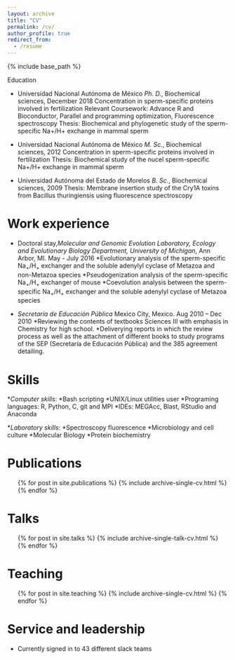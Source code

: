 ```yaml
---
layout: archive
title: "CV"
permalink: /cv/
author_profile: true
redirect_from:
  - /resume
---
```


{% include base_path %}

Education

* Universidad Nacional Autónoma de México
_Ph. D._, Biochemical sciences, December 2018
Concentration in sperm-specific proteins involved in fertilization
Relevant Coursework: Advance R and Bioconductor, Parallel and programming optimization, Fluorescence spectroscopy
Thesis: Biochemical and phylogenetic study of the sperm-specific Na+/H+ exchange in mammal sperm

* Universidad Nacional Autónoma de México
_M. Sc._, Biochemical sciences, 2012
Concentration in sperm-specific proteins involved in fertilization
Thesis: Biochemical study of the nucel sperm-specific Na+/H+ exchange in mammal sperm

* Universidad Autónoma del Estado de Morelos
_B. Sc._, Biochemical sciences, 2009
Thesis: Membrane insertion study of the Cry1A toxins from Bacillus thuringiensis using fluorescence spectroscopy

Work experience
======

* Doctoral stay,_Molecular and Genomic Evolution Laboratory, Ecology and Evolutionary Biology Department, University of Michigan_, Ann Arbor, MI. May - July 2016
  *Evolutionary analysis of the sperm-specific Na<sub>+</sub>/H<sub>+</sub> exchanger and the soluble adenylyl cyclase of Metazoa and non-Metazoa species
  *Pseudogenization analysis of the sperm-specific Na<sub>+</sub>/H<sub>+</sub> exchanger of mouse
  *Coevolution analysis between the sperm-specific Na<sub>+</sub>/H<sub>+</sub> exchanger and the soluble adenylyl cyclase of Metazoa species

* _Secretaría de Educación Pública_ Mexico City, Mexico. Aug 2010 – Dec 2010
  *Reviewing the contents of textbooks Sciences III with emphasis in Chemistry for high school.
  *Deliverying reports in which the review process as well as the attachment of different books to study programs of the SEP (Secretaría de Educación Pública) and the 385 agreement detailing.

Skills
======
*_Computer skills_:
  *Bash scripting
  *UNIX/Linux utilities user
  *Programing languages: R, Python, C, git and MPI
  *IDEs: MEGAcc, Blast, RStudio and Anaconda

*_Laboratory skills_:
  *Spectroscopy fluorescence
  *Microbiology and cell culture
  *Molecular Biology
  *Protein biochemistry


Publications
======
  <ul>{% for post in site.publications %}
    {% include archive-single-cv.html %}
  {% endfor %}</ul>

Talks
======
  <ul>{% for post in site.talks %}
    {% include archive-single-talk-cv.html %}
  {% endfor %}</ul>

Teaching
======
  <ul>{% for post in site.teaching %}
    {% include archive-single-cv.html %}
  {% endfor %}</ul>

Service and leadership
======
* Currently signed in to 43 different slack teams
